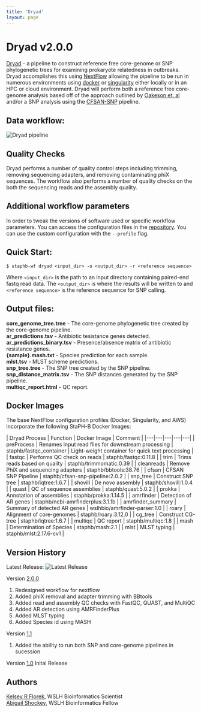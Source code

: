 ```yaml
---
title: 'Dryad'
layout: page
---
```


# Dryad v2.0.0
[Dryad](https://github.com/k-florek/dryad/) - a pipeline to construct reference free core-genome or SNP phylogenetic trees for examining prokaryote relatedness in outbreaks. Dryad accomplishes this using [NextFlow](https://www.nextflow.io/) allowing the pipeline to be run in numerous environments using [docker](https://www.docker.com/) or [singularity](https://sylabs.io/) either locally or in an HPC or cloud environment. Dryad will perform both a reference free core-genome analysis based off of the approach outlined by [Oakeson et. al](https://www.ncbi.nlm.nih.gov/pubmed/30158193) and/or a SNP analysis using the [CFSAN-SNP](https://snp-pipeline.readthedocs.io/en/latest/readme.html) pipeline.

## Data workflow:
![Dryad pipeline](/assets/workflows/dryad/dryad_workflow_2.0.0.png)

## Quality Checks
Dryad performs a number of quality control steps including trimming, removing sequencing adapters, and removing contaminating phiX sequences. The workflow also performs a number of quality checks on the both the sequencing reads and the assembly quality.

## Additional workflow parameters
In order to tweak the versions of software used or specific workflow parameters. You can access the configuration files in the [repository](). You can use the custom configuration with the `--profile` flag.


## Quick Start:

````
$ staphb-wf dryad <input_dir> -o <output_dir> -r <reference sequence>
````
Where `<input_dir>` is the path to an input directory containing paired-end fastq read data.
The `<output_dir>` is where the results will be written to and `<reference sequence>` is the reference sequence for SNP calling.

## Output files:
**core_genome_tree.tree** - The core-genome phylogenetic tree created by the core-genome pipeline.  
**ar_predictions.tsv** - Antibiotic tesistance genes detected.  
**ar_predictions_binary.tsv** - Presence/absence matrix of antibiotic resistance genes.  
**{sample}.mash.txt** - Species prediction for each sample.  
**mlst.tsv** - MLST scheme predictions.  
**snp_tree.tree** - The SNP tree created by the SNP pipeline.  
**snp_distance_matrix.tsv** - The SNP distances generated by the SNP pipeline.  
**multiqc_report.html** - QC report.

## Docker Images
The base NextFlow configuration profiles (Docker, Singularity, and AWS) incorporate the following StaPH-B Docker Images:

| Dryad Process   | Function  | Docker Image  | Comment |
|---|---|---|---|---|
| preProcess  | Renames input read files for downstream processing | staphb/fastqc_container  | Light-weight container for quick text processing  |
| fastqc | Performs QC check on reads | staphb/fastqc:0.11.8 |
| trim | Trims reads based on quality | staphb/trimmomatic:0.39 |
| cleanreads | Remove PhiX and sequencing adapters | staphb/bbtools:38.76 |
| cfsan | CFSAN SNP Pipeline | staphb/cfsan-snp-pipeline:2.0.2 |
| snp_tree | Construct SNP tree | staphb/iqtree:1.6.7 |
| shovill | De novo assembly | staphb/shovill:1.0.4 |
| quast | QC of sequence assemblies | staphb/quast:5.0.2 |
| prokka | Annotation of assemblies | staphb/prokka:1.14.5 |
| amrfinder | Detection of AR genes | staphb/ncbi-amrfinderplus:3.1.1b |
| amrfinder_summary | Summary of detected AR genes | wslhbio/amrfinder-parser:1.0 |
| roary | Alignment of core-genomes | staphb/roary:3.12.0 |
| cg_tree | Construct CG-tree | staphb/iqtree:1.6.7 |
| multiqc | QC report | staphb/multiqc:1.8 |
| mash | Determination of Species | staphb/mash:2.1 |
| mlst | MLST typing | staphb/mlst:2.17.6-cv1 |


## Version History

Latest Release: ![Latest Release](https://img.shields.io/github/v/release/k-florek/dryad)

Version [2.0.0](https://github.com/k-florek/dryad/releases/tag/v2.0.0)
1. Redesigned workflow for nextflow
2. Added phiX removal and adapter trimming with BBtools
3. Added read and assembly QC checks with FastQC, QUAST, and MultiQC
4. Added AR detection using AMRFinderPlus
5. Added MLST typing
6. Added Species id using MASH

Version [1.1](https://github.com/k-florek/dryad/releases/tag/v1.1)
1. Added the ability to run both SNP and core-genome pipelines in sucession

Version [1.0](https://github.com/k-florek/dryad/releases/tag/v1.0)
Inital Release

## Authors
[Kelsey R Florek](https://github.com/k-florek), WSLH Bioinformatics Scientist  
[Abigail Shockey](https://github.com/AbigailShockey), WSLH Bioinformatics Fellow
